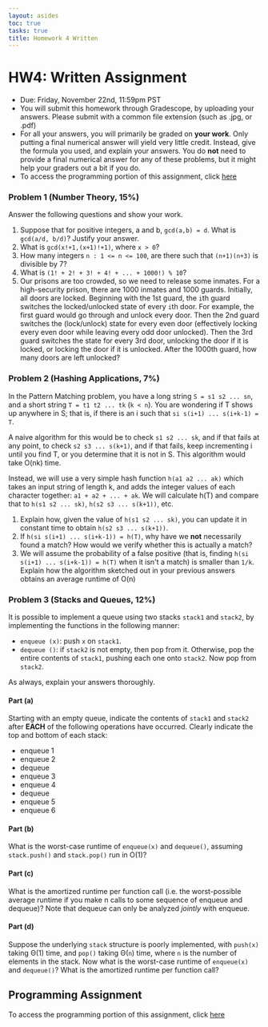 ```yaml
---
layout: asides
toc: true
tasks: true
title: Homework 4 Written
---
```


# HW4: Written Assignment

+ Due: Friday, November 22nd, 11:59pm PST
+ You will submit this homework through Gradescope, by uploading your answers.  Please submit with a common file extension (such as .jpg, or .pdf)
+ For all your answers, you will primarily be graded on **your work**.  Only putting a final numerical answer will yield very little credit.  Instead, give the formula you used, and explain your answers.  You do **not** need to provide a final numerical answer for any of these problems, but it might help your graders out a bit if you do.
+ To access the programming portion of this assignment, click [here](./programming/)

### Problem 1 (Number Theory, 15%)

Answer the following questions and show your work.

1. Suppose that for positive integers, a and b, `gcd(a,b) = d`. What is `gcd(a/d, b/d)`? Justify your answer.
2. What is `gcd(x!+1,(x+1)!+1)`, where `x > 0`?
3. How many integers `n : 1 <= n <= 100`, are there such that `(n+1)(n+3)` is divisible by 7?
4. What is `(1! + 2! + 3! + 4! + ... + 1000!) % 10`?
5. Our prisons are too crowded, so we need to release some inmates.  For a high-security prison, there are 1000 inmates and 1000 guards.  Initially, all doors are locked.  Beginning with the 1st guard, the `i`th guard switches the locked/unlocked state of every `i`th door. For example, the first guard would go through and unlock every door. Then the 2nd guard switches the (lock/unlock) state for every even door (effectively locking every even door while leaving every odd door unlocked).  Then the 3rd guard switches the state for every 3rd door, unlocking the door if it is locked, or locking the door if it is unlocked. After the 1000th guard, how many doors are left unlocked?

### Problem 2 (Hashing Applications, 7%)

In the Pattern Matching problem, you have a long string `S = s1 s2 ... sn`, and a short string `T = t1 t2 ... tk` (`k < n`).  You are wondering if T shows up anywhere in S; that is, if there is an i such that `si s(i+1) ... s(i+k-1) = T`.  

A naive algorithm for this would be to check `s1 s2 ... sk`, and if that fails at any point, to check `s2 s3 ... s(k+1)`, and if that fails, keep incrementing i until you find T, or you determine that it is not in S.  This algorithm would take O(nk) time.

Instead, we will use a very simple hash function `h(a1 a2 ... ak)` which takes an input string of length k, and adds the integer values of each character together: `a1 + a2 + ... + ak`.  We will calculate h(T) and compare that to `h(s1 s2 ... sk)`, `h(s2 s3 ... s(k+1))`, etc.

1. Explain how, given the value of `h(s1 s2 ... sk)`, you can update it in constant time to obtain `h(s2 s3 ... s(k+1))`.
2. If `h(si s(i+1) ... s(i+k-1)) = h(T)`, why have we **not** necessarily found a match?  How would we verify whether this is actually a match?
3. We will assume the probability of a false positive (that is, finding `h(si s(i+1) ... s(i+k-1)) = h(T)` when it isn't a match) is smaller than `1/k`.  Explain how the algorithm sketched out in your previous answers obtains an average runtime of O(n) 

### Problem 3 (Stacks and Queues, 12%)

It is possible to implement a queue using two stacks `stack1` and `stack2`, by implementing the functions in the following manner:

+ `enqueue (x)`: push `x` on `stack1`.
+ `dequeue ()`: if `stack2` is not empty, then pop from it.  Otherwise, pop the entire contents of `stack1`, pushing each one onto `stack2`.  Now pop from `stack2`.

As always, explain your answers thoroughly.

#### Part (a)

Starting with an empty queue, indicate the contents of `stack1` and `stack2` after **EACH** of the following operations have occurred.  Clearly indicate the top and bottom of each stack:

+ enqueue 1
+ enqueue 2
+ dequeue
+ enqueue 3
+ enqueue 4
+ dequeue
+ enqueue 5
+ enqueue 6 

#### Part (b)

What is the worst-case runtime of `enqueue(x)` and `dequeue()`, assuming `stack.push()` and `stack.pop()` run in O(1)?

#### Part (c)

What is the amortized runtime per function call (i.e. the worst-possible average runtime if you make n calls to some sequence of enqueue and dequeue)?  Note that dequeue can only be analyzed *jointly* with enqueue.

#### Part (d)

Suppose the underlying `stack` structure is poorly implemented, with `push(x)` taking &Theta;(1) time, and `pop()` taking &Theta;(`n`) time, where `n` is the number of elements in the stack.  Now what is the worst-case runtime of `enqueue(x)` and `dequeue()`?  What is the amortized runtime per function call?

## Programming Assignment

To access the programming portion of this assignment, click [here](./programming/)
